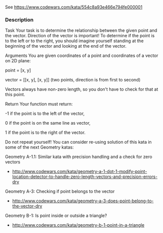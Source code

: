 See https://www.codewars.com/kata/554c8a93e466e794fe000001

### Description

Task
Your task is to determine the relationship between the given point and the vector. Direction of the vector is important! To determine if the point is to the left or to the right, you should imagine yourself standing at the beginning of the vector and looking at the end of the vector.

Arguments
You are given coordinates of a point and coordinates of a vector on 2D plane:

point = [x, y]

vector = [[x, y], [x, y]] (two points, direction is from first to second)

Vectors always have non-zero length, so you don't have to check for that at this point.

Return
Your function must return:

-1 if the point is to the left of the vector,

0 if the point is on the same line as vector,

1 if the point is to the right of the vector.

Do not repeat yourself!
You can consider re-using solution of this kata in some of the next Geometry katas:

Geometry A-1.1: Similar kata with precision handling and a check for zero vectors
- http://www.codewars.com/kata/geometry-a-1-dot-1-modify-point-location-detector-to-handle-zero-length-vectors-and-precision-errors-dry


Geometry A-3: Checking if point belongs to the vector
- http://www.codewars.com/kata/geometry-a-3-does-point-belong-to-the-vector-dry


Geometry B-1: Is point inside or outside a triangle?
- http://www.codewars.com/kata/geometry-b-1-point-in-a-triangle
